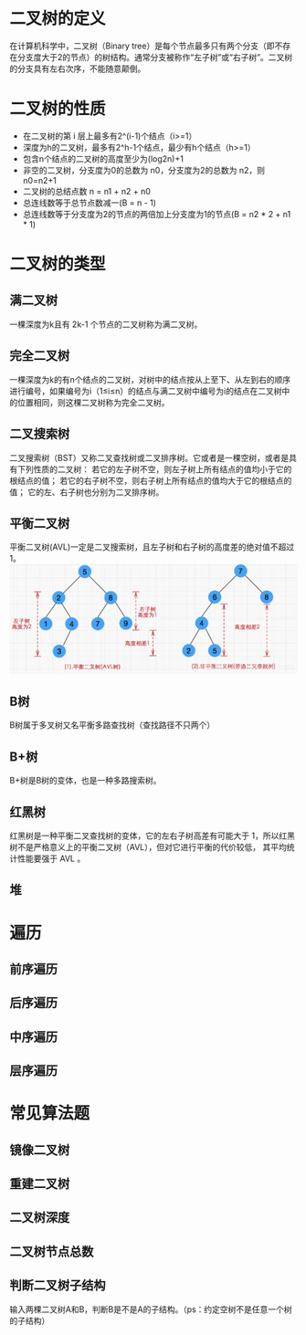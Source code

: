 # 二叉树的定义

在计算机科学中，二叉树（Binary tree）是每个节点最多只有两个分支（即不存在分支度大于2的节点）的树结构。通常分支被称作“左子树”或“右子树”。二叉树的分支具有左右次序，不能随意颠倒。

# 二叉树的性质

- 在二叉树的第 i 层上最多有2^(i-1)个结点（i>=1）
- 深度为h的二叉树，最多有2^h-1个结点，最少有h个结点（h>=1）
- 包含n个结点的二叉树的高度至少为(log2n)+1
- 非空的二叉树，分支度为0的总数为 n0，分支度为2的总数为 n2，则n0=n2+1
- 二叉树的总结点数 n = n1 + n2 + n0
- 总连线数等于总节点数减一(B = n - 1)
- 总连线数等于分支度为2的节点的两倍加上分支度为1的节点(B = n2 * 2 + n1 * 1)

# 二叉树的类型

## 满二叉树

一棵深度为k且有 2k-1 个节点的二叉树称为满二叉树。

## 完全二叉树

一棵深度为k的有n个结点的二叉树，对树中的结点按从上至下、从左到右的顺序进行编号，如果编号为i（1≤i≤n）的结点与满二叉树中编号为i的结点在二叉树中的位置相同，则这棵二叉树称为完全二叉树。

## 二叉搜索树

二叉搜索树（BST）又称二叉查找树或二叉排序树。它或者是一棵空树，或者是具有下列性质的二叉树： 若它的左子树不空，则左子树上所有结点的值均小于它的根结点的值； 若它的右子树不空，则右子树上所有结点的值均大于它的根结点的值； 它的左、右子树也分别为二叉排序树。

## 平衡二叉树

平衡二叉树(AVL)一定是二叉搜索树，且左子树和右子树的高度差的绝对值不超过1。
![平衡二叉树](../../assets/img/tree/balanceTree.png)

## B树

B树属于多叉树又名平衡多路查找树（查找路径不只两个）

## B+树

B+树是B树的变体，也是一种多路搜索树。

## 红黑树

红黑树是一种平衡二叉查找树的变体，它的左右子树高差有可能大于 1，所以红黑树不是严格意义上的平衡二叉树（AVL），但对它进行平衡的代价较低， 其平均统计性能要强于 AVL 。

## 堆


# 遍历

## 前序遍历

## 后序遍历

## 中序遍历

## 层序遍历

# 常见算法题

## 镜像二叉树

## 重建二叉树

## 二叉树深度

## 二叉树节点总数

## 判断二叉树子结构

输入两棵二叉树A和B，判断B是不是A的子结构。（ps：约定空树不是任意一个树的子结构）



